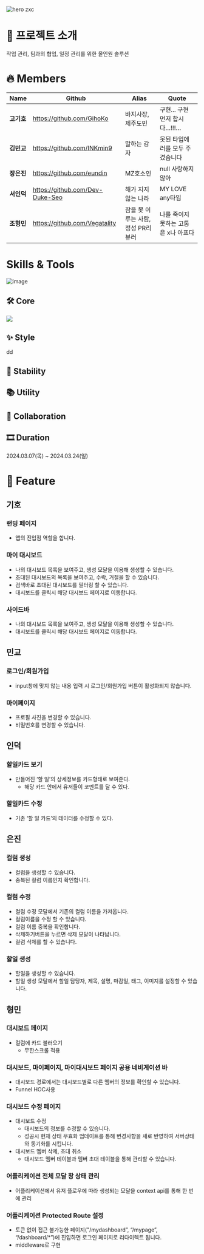 ![hero](https://github.com/GihoKo/taskify_team8/assets/109282547/5108111f-5d5c-46eb-ab65-6d3d910c4940)
zxc
# 👀 프로젝트 소개
작업 관리, 팀과의 협업, 일정 관리를 위한 올인원 솔루션

# 🔥 Members
| Name | Github | Alias | Quote |
|   ---    | --- | --- | --- |
| **고기호** | https://github.com/GihoKo | 바지사장, 제주도민 | 구현... 구현 먼저 합시다…!!!… |
| **김민교** | https://github.com/INKmin9 | 말하는 감자 | 못된 타입에러를 모두 주겼습니다 |
| **장은진** | https://github.com/eundin | MZ호소인 | null 사랑하지않아 |
| **서인덕** | https://github.com/Dev-Duke-Seo | 해가 지지 않는 나라 | MY LOVE any타입 |
| **조형민** | https://github.com/Vegatality | 잠을 못 이루는 사람, 정성 PR리뷰러 | 나를 죽이지 못하는 고통은 x나 아프다 |

# Skills & Tools
![image](https://github.com/GihoKo/taskify_team8/assets/109282547/a7de8418-eb50-4e8c-bf4d-c4d81daf486a)

## 🛠️ Core
<img src="https://img.shields.io/badge/react-61DAFB?style=for-the-badge&logo=react&logoColor=black">

## ✨ Style
dd

## 🔎 Stability


## 📚 Utility


## 💬 Collaboration 
 
    
## 🎞 Duration
2024.03.07(목) ~ 2024.03.24(일)


# 📑 Feature

## 기호

### 랜딩 페이지
  - 앱의 진입점 역할을 합니다.
### 마이 대시보드
  - 나의 대시보드 목록을 보여주고, 생성 모달을 이용해 생성할 수 있습니다.
  - 초대된 대시보드의 목록을 보여주고, 수락, 거절을 할 수 있습니다.
  - 검색바로 초대된 대시보드를 필터링 할 수 있습니다.
  - 대시보드를 클릭시 해당 대시보드 페이지로 이동합니다.
### 사이드바
  - 나의 대시보드 목록을 보여주고, 생성 모달을 이용해 생성할 수 있습니다.
  - 대시보드를 클릭시 해당 대시보드 페이지로 이동합니다.

## 민교

### 로그인/회원가입
  - input창에 맞지 않는 내용 입력 시 로그인/회원가입 버튼이 활성화되지 않습니다.
### 마이페이지
  - 프로필 사진을 변경할 수 있습니다.
  - 비밀번호를 변경할 수 있습니다.

## 인덕

### 할일카드 보기
  - 만들어진 ‘할 일’의 상세정보를 카드형태로 보여준다.
    - 해당 카드 안에서 유저들이 코멘트를 달 수 있다.
### 할일카드 수정
  - 기존 ‘할 일 카드’의 데이터를 수정할 수 있다.

## 은진

### 컬럼 생성
  - 컬럼을 생성할 수 있습니다.
  - 중복된 컬럼 이름인지 확인합니다.
### 컬럼 수정
  - 컬럼 수정 모달에서 기존의 컬럼 이름을 가져옵니다.
  - 컬럼이름을 수정 할 수 있습니다.
  - 컬럼 이름 중복을 확인합니다.
  - 삭제하기버튼을 누르면 삭제 모달이 나타납니다.
  - 컬럼 삭제를 할 수 있습니다.
### 할일 생성
  - 할일을 생성할 수 있습니다.
  - 할일 생성 모달에서 할일 담당자, 제목, 설명, 마감일, 태그, 이미지를 설정할 수 있습니다.
 
## 형민

### 대시보드 페이지
  - 컬럼에 카드 불러오기
    - 무한스크롤 적용
### 대시보드, 마이페이지, 마이대시보드 페이지 공용 네비게이션 바
  - 대시보드 경로에서는 대시보드별로 다른 멤버의 정보를 확인할 수 있습니다.
  - Funnel HOC사용
### 대시보드 수정 페이지
  - 대시보드 수정
    - 대시보드의 정보를 수정할 수 있습니다.
    - 성공시 현재 상태 무효화 업데이트를 통해 변경사항을 새로 반영하여 서버상태와 동기화를 시킵니다.
  - 대시보드 멤버 삭제, 초대 취소
    - 대시보드 멤버 테이블과 멤버 초대 테이블을 통해 관리할 수 있습니다.
### 어플리케이션 전체 모달 창 상태 관리
  - 어플리케이션에서 유저 플로우에 따라 생성되는 모달을 context api를 통해 한 번에 관리
### 어플리케이션 Protected Route 설정
  - 토큰 없이 접근 불가능한 페이지("/mydashboard”, “/mypage”, “/dashboard/*”)에 진입하면 로그인 페이지로 리다이렉트 됩니다.
  - middleware로 구현

